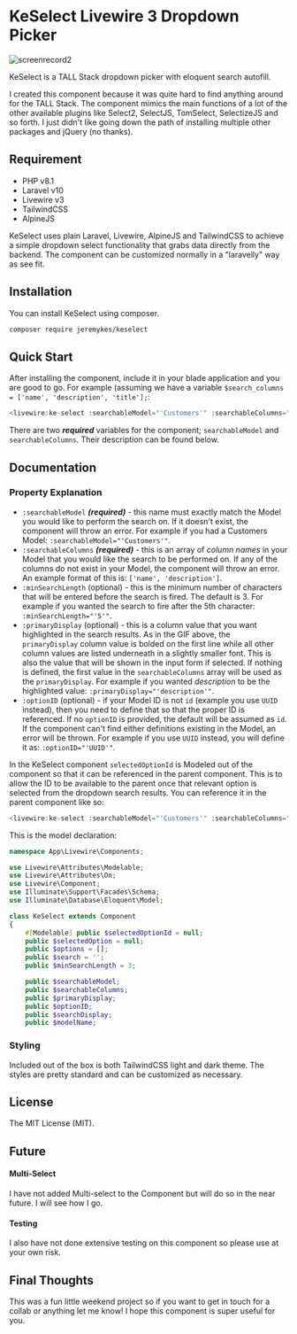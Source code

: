 # KeSelect Livewire 3 Dropdown Picker

![screenrecord2](https://github.com/user-attachments/assets/0d9a1d16-e9f7-45f8-aaf7-b512b3b08054)



KeSelect is a TALL Stack dropdown picker with eloquent search autofill.

I created this component because it was quite hard to find anything around for the TALL Stack. The component mimics the main functions of a lot of the other available plugins like Select2, SelectJS, TomSelect, SelectizeJS and so forth. I just didn't like going down the path of installing multiple other packages and jQuery (no thanks).

## Requirement

- PHP v8.1
- Laravel v10
- Livewire v3
- TailwindCSS
- AlpineJS

KeSelect uses plain Laravel, Livewire, AlpineJS and TailwindCSS to achieve a simple dropdown select functionality that grabs data directly from the backend. The component can be customized normally in a "laravelly" way as see fit.

## Installation

You can install KeSelect using composer.

```bash
composer require jeremykes/keselect
```

## Quick Start

After installing the component, include it in your blade application and you are good to go. For example (assuming we have a variable ```$search_columns = ['name', 'description', 'title'];```:

```php
<livewire:ke-select :searchableModel="'Customers'" :searchableColumns="$search_columns" />
```
There are two ***required*** variables for the component; ```searchableModel``` and ```searchableColumns```. Their description can be found below.

## Documentation

### Property Explanation
- ```:searchableModel``` ***(required)*** - this name must exactly match the Model you would like to perform the search on. If it doesn't exist, the component will throw an error.  For example if you had a Customers Model: ```:searchableModel="'Customers'"```.
- ```:searchableColumns``` ***(required)*** - this is an array of *column names* in your Model that you would like the search to be performed on. If any of the columns do not exist in your Model, the component will throw an error. An example format of this is: ```['name', 'description']```.
- ```:minSearchLength``` (optional) - this is the minimum number of characters that will be entered before the search is fired. The default is 3. For example if you wanted the search to fire after the 5th character: ```:minSearchLength="'5'"```.
- ```:primaryDisplay``` (optional) - this is a column value that you want highlighted in the search results. As in the GIF above, the ```primaryDisplay``` column value is bolded on the first line while all other column values are listed underneath in a slightly smaller font. This is also the value that will be shown in the input form if selected. If nothing is defined, the first value in the ```searchableColumns``` array will be used as the ```primaryDisplay```. For example if you wanted *description* to be the highlighted value: ```:primaryDisplay="'description'"```.
- ```:optionID``` (optional) - if your Model ID is not ```id``` (example you use ```UUID``` instead), then you need to define that so that the proper ID is referenced. If no ```optionID``` is provided, the default will be assumed as ```id```. If the component can't find either definitions existing in the Model, an error will be thrown. For example if you use ```UUID``` instead, you will define it as: ```:optionID="'UUID'"```.

In the KeSelect component ```selectedOptionId``` is Modeled out of the component so that it can be referenced in the parent component. This is to allow the ID to be available to the parent once that relevant option is selected from the dropdown search results. You can reference it in the parent component like so:

```php
<livewire:ke-select :searchableModel="'Customers'" :searchableColumns="$search_columns" wire:model.live="selectedCustomerId" />
```

This is the model declaration:
```php
namespace App\Livewire\Components;

use Livewire\Attributes\Modelable;
use Livewire\Attributes\On;
use Livewire\Component;
use Illuminate\Support\Facades\Schema;
use Illuminate\Database\Eloquent\Model;

class KeSelect extends Component
{
    #[Modelable] public $selectedOptionId = null;
    public $selectedOption = null;
    public $options = [];
    public $search = '';
    public $minSearchLength = 3;

    public $searchableModel;
    public $searchableColumns;
    public $primaryDisplay;
    public $optionID;
    public $searchDisplay;
    public $modelName;

```

### Styling

Included out of the box is both TailwindCSS light and dark theme. The styles are pretty standard and can be customized as necessary.

## License

The MIT License (MIT).

## Future

#### Multi-Select

I have not added Multi-select to the Component but will do so in the near future. I will see how I go.

#### Testing

I also have not done extensive testing on this component so please use at your own risk.

## Final Thoughts

This was a fun little weekend project so if you want to get in touch for a collab or anything let me know!  I hope this component is super useful for you.


